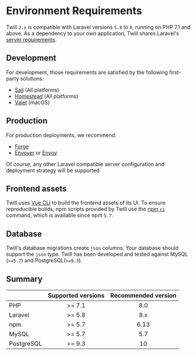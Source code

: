 # Environment Requirements

Twill `2.x` is compatible with Laravel versions `5.8` to `8`, running on PHP 7.1 and above. As a dependency to your own application, Twill shares Laravel's [server requirements](https://laravel.com/docs/8.x/deployment#server-requirements).

## Development

For development, those requirements are satisfied by the following first-party solutions:

- [Sail](https://laravel.com/docs/8.x/sail) (All platforms)
- [Homestead](https://laravel.com/docs/8.x/homestead) (All platforms)
- [Valet](https://laravel.com/docs/8.x/valet) (macOS)

## Production

For production deployments, we recommend:

- [Forge](https://forge.laravel.com)
- [Envoyer](https://envoyer.io) or [Envoy](https://laravel.com/docs/8.x/envoy)

Of course, any other Laravel compatible server configuration and deployment strategy will be supported.

## Frontend assets

Twill uses [Vue CLI](https://cli.vuejs.org/) to build the frontend assets of its UI. To ensure reproducible builds, npm scripts provided by Twill use the [npm `ci`](https://blog.npmjs.org/post/171556855892/introducing-npm-ci-for-faster-more-reliable) command, which is available since npm `5.7`.

## Database

Twill's database migrations create `json` columns. Your database should support the `json` type. Twill has been developed and tested against MySQL (`>=5.7`) and PostgreSQL(`>=9.3`).

## Summary

|            | Supported versions | Recommended version |
|:-----------|:------------------:|:-------------------:|
| PHP        | >= 7.1             | 8.0                 |
| Laravel    | >= 5.8             | 8.x                 |
| npm        | >= 5.7             | 6.13                |
| MySQL      | >= 5.7             | 5.7                 |
| PostgreSQL | >= 9.3             | 10                  |

